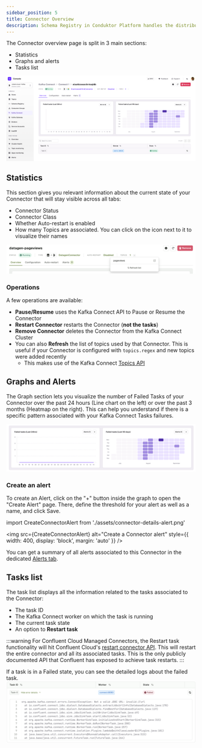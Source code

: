 ```yaml
---
sidebar_position: 5
title: Connector Overview
description: Schema Registry in Conduktor Platform handles the distribution and synchronization of schemas to the producer and consumer for Kafka.
---
```


The Connector overview page is split in 3 main sections:

- Statistics
- Graphs and alerts
- Tasks list

![Connector details overview](assets/connector-details-overview.png)

## Statistics

This section gives you relevant information about the current state of your Connector that will stay visible across all tabs:

- Connector Status
- Connector Class
- Whether Auto-restart is enabled
- How many Topics are associated. You can click on the icon next to it to visualize their names

![Connector details topics](assets/connector-details-topics.png)

### Operations

A few operations are available:

- **Pause/Resume** uses the Kafka Connect API to Pause or Resume the Connector
- **Restart Connector** restarts the Connector (**not the tasks**)
- **Remove Connector** deletes the Connector from the Kafka Connect Cluster
- You can also **Refresh** the list of topics used by that Connector. This is useful if your Connector is configured with `topics.regex` and new topics were added recently
  - This makes use of the Kafka Connect [Topics API](https://docs.confluent.io/platform/current/connect/references/restapi.html#topics)

## Graphs and Alerts

The Graph section lets you visualize the number of Failed Tasks of your Connector over the past 24 hours (Line chart on the left) or over the past 3 months (Heatmap on the right). This can help you understand if there is a specific pattern associated with your Kafka Connect Tasks failures.

![Connector graphs](assets/connector-details-graphs.png)

### Create an alert

To create an Alert, click on the "+" button inside the graph to open the "Create Alert" page. There, define the threshold for your alert as well as a name, and click Save.

import CreateConnectorAlert from './assets/connector-details-alert.png'

<img src={CreateConnectorAlert} alt="Create a Connector alert" style={{ width: 400, display: 'block', margin: 'auto' }} />

You can get a summary of all alerts associated to this Connector in the dedicated [Alerts tab](/platform/navigation/console/kafka-connect/connector-alerts/).

## Tasks list

The task list displays all the information related to the tasks associated to the Connector:

- The task ID
- The Kafka Connect worker on which the task is running
- The current task state
- An option to **Restart task**

:::warning
For Confluent Cloud Managed Connectors, the Restart task functionality will hit Confluent Cloud's [restart connector API](https://docs.confluent.io/cloud/current/api.html#tag/Lifecycle-(connectv1)/operation/restartConnectv1Connector). This will restart the entire connector and all its associated tasks. This is the only publicly documented API that Confluent has exposed to achieve task restarts.
:::

If a task is in a Failed state, you can see the detailed logs about the failed task.  
![Connector task failed details](assets/connector-details-tasks.png)
